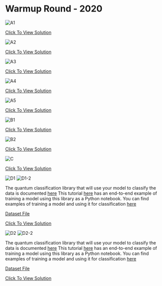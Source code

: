 # Warmup Round - 2020

![A1](https://github.com/aryashah2k/Quantum-Computing-Collection-Of-Resources/blob/main/Microsoft%20Azure%20Quantum%20Resources/Microsoft%20Q%23%20Coding%20Contests/Q%23%20Coding%20Contest%20-%202020/Warmup/assets/2020%20Warmup%201.png)

<a href="https://github.com/aryashah2k/Quantum-Computing-Collection-Of-Resources/blob/main/Microsoft%20Azure%20Quantum%20Resources/Microsoft%20Q%23%20Coding%20Contests/Q%23%20Coding%20Contest%20-%202020/Warmup/A1.qs">Click To View Solution</a>

![A2](https://github.com/aryashah2k/Quantum-Computing-Collection-Of-Resources/blob/main/Microsoft%20Azure%20Quantum%20Resources/Microsoft%20Q%23%20Coding%20Contests/Q%23%20Coding%20Contest%20-%202020/Warmup/assets/2020%20Warmup%202.png)

<a href="https://github.com/aryashah2k/Quantum-Computing-Collection-Of-Resources/blob/main/Microsoft%20Azure%20Quantum%20Resources/Microsoft%20Q%23%20Coding%20Contests/Q%23%20Coding%20Contest%20-%202020/Warmup/A2.qs">Click To View Solution</a>

![A3](https://github.com/aryashah2k/Quantum-Computing-Collection-Of-Resources/blob/main/Microsoft%20Azure%20Quantum%20Resources/Microsoft%20Q%23%20Coding%20Contests/Q%23%20Coding%20Contest%20-%202020/Warmup/assets/2020%20Warmup%203.png)

<a href="https://github.com/aryashah2k/Quantum-Computing-Collection-Of-Resources/blob/main/Microsoft%20Azure%20Quantum%20Resources/Microsoft%20Q%23%20Coding%20Contests/Q%23%20Coding%20Contest%20-%202020/Warmup/A3.qs">Click To View Solution</a>

![A4](https://github.com/aryashah2k/Quantum-Computing-Collection-Of-Resources/blob/main/Microsoft%20Azure%20Quantum%20Resources/Microsoft%20Q%23%20Coding%20Contests/Q%23%20Coding%20Contest%20-%202020/Warmup/assets/2020%20Warmup%204.png)

<a href="https://github.com/aryashah2k/Quantum-Computing-Collection-Of-Resources/blob/main/Microsoft%20Azure%20Quantum%20Resources/Microsoft%20Q%23%20Coding%20Contests/Q%23%20Coding%20Contest%20-%202020/Warmup/A4.qs">Click To View Solution</a>

![A5](https://github.com/aryashah2k/Quantum-Computing-Collection-Of-Resources/blob/main/Microsoft%20Azure%20Quantum%20Resources/Microsoft%20Q%23%20Coding%20Contests/Q%23%20Coding%20Contest%20-%202020/Warmup/assets/2020%20Warmup%205.png)

<a href="https://github.com/aryashah2k/Quantum-Computing-Collection-Of-Resources/blob/main/Microsoft%20Azure%20Quantum%20Resources/Microsoft%20Q%23%20Coding%20Contests/Q%23%20Coding%20Contest%20-%202020/Warmup/A5.qs">Click To View Solution</a>

![B1](https://github.com/aryashah2k/Quantum-Computing-Collection-Of-Resources/blob/main/Microsoft%20Azure%20Quantum%20Resources/Microsoft%20Q%23%20Coding%20Contests/Q%23%20Coding%20Contest%20-%202020/Warmup/assets/2020%20Warmup%206.png)

<a href="https://github.com/aryashah2k/Quantum-Computing-Collection-Of-Resources/blob/main/Microsoft%20Azure%20Quantum%20Resources/Microsoft%20Q%23%20Coding%20Contests/Q%23%20Coding%20Contest%20-%202020/Warmup/B1.qs">Click To View Solution</a>

![B2](https://github.com/aryashah2k/Quantum-Computing-Collection-Of-Resources/blob/main/Microsoft%20Azure%20Quantum%20Resources/Microsoft%20Q%23%20Coding%20Contests/Q%23%20Coding%20Contest%20-%202020/Warmup/assets/2020%20Warmup%207.png)

<a href="https://github.com/aryashah2k/Quantum-Computing-Collection-Of-Resources/blob/main/Microsoft%20Azure%20Quantum%20Resources/Microsoft%20Q%23%20Coding%20Contests/Q%23%20Coding%20Contest%20-%202020/Warmup/B2.qs">Click To View Solution</a>

![C](https://github.com/aryashah2k/Quantum-Computing-Collection-Of-Resources/blob/main/Microsoft%20Azure%20Quantum%20Resources/Microsoft%20Q%23%20Coding%20Contests/Q%23%20Coding%20Contest%20-%202020/Warmup/assets/2020%20Warmup%208.png)

<a href="https://github.com/aryashah2k/Quantum-Computing-Collection-Of-Resources/blob/main/Microsoft%20Azure%20Quantum%20Resources/Microsoft%20Q%23%20Coding%20Contests/Q%23%20Coding%20Contest%20-%202020/Warmup/C.qs">Click To View Solution</a>

![D1](https://github.com/aryashah2k/Quantum-Computing-Collection-Of-Resources/blob/main/Microsoft%20Azure%20Quantum%20Resources/Microsoft%20Q%23%20Coding%20Contests/Q%23%20Coding%20Contest%20-%202020/Warmup/assets/2020%20Warmup%209%20Part%201.png)
![D1-2](https://github.com/aryashah2k/Quantum-Computing-Collection-Of-Resources/blob/main/Microsoft%20Azure%20Quantum%20Resources/Microsoft%20Q%23%20Coding%20Contests/Q%23%20Coding%20Contest%20-%202020/Warmup/assets/2020%20Warmup%209%20Part%202.png)

The quantum classification library that will use your model to classify the data is documented <a href="https://docs.microsoft.com/quantum/libraries/machine-learning/">here</a>
This tutorial <a href="https://github.com/microsoft/MLADS2020-QuantumClassification">here</a> has an end-to-end example of training a model using this library as a Python notebook.
You can find examples of training a model and using it for classification <a href="https://github.com/microsoft/Quantum/tree/master/samples/machine-learning/">here</a>

<a href="https://assets.codeforces.com/rounds/1356/training_data1.json">Dataset File</a>

<a href="https://github.com/aryashah2k/Quantum-Computing-Collection-Of-Resources/blob/main/Microsoft%20Azure%20Quantum%20Resources/Microsoft%20Q%23%20Coding%20Contests/Q%23%20Coding%20Contest%20-%202020/Warmup/D1.qs">Click To View Solution</a>

![D2](https://github.com/aryashah2k/Quantum-Computing-Collection-Of-Resources/blob/main/Microsoft%20Azure%20Quantum%20Resources/Microsoft%20Q%23%20Coding%20Contests/Q%23%20Coding%20Contest%20-%202020/Warmup/assets/2020%20Warmup%2010%20Part%201.png)
![D2-2](https://github.com/aryashah2k/Quantum-Computing-Collection-Of-Resources/blob/main/Microsoft%20Azure%20Quantum%20Resources/Microsoft%20Q%23%20Coding%20Contests/Q%23%20Coding%20Contest%20-%202020/Warmup/assets/2020%20Warmup%2010%20Part%202.png)

The quantum classification library that will use your model to classify the data is documented <a href="https://docs.microsoft.com/quantum/libraries/machine-learning/">here</a>
This tutorial <a href="https://github.com/microsoft/MLADS2020-QuantumClassification">here</a> has an end-to-end example of training a model using this library as a Python notebook.
You can find examples of training a model and using it for classification <a href="https://github.com/microsoft/Quantum/tree/master/samples/machine-learning/">here</a>

<a href="https://assets.codeforces.com/rounds/1356/training_data2.json">Dataset File</a>

<a href="https://github.com/aryashah2k/Quantum-Computing-Collection-Of-Resources/blob/main/Microsoft%20Azure%20Quantum%20Resources/Microsoft%20Q%23%20Coding%20Contests/Q%23%20Coding%20Contest%20-%202020/Warmup/D2.qs">Click To View Solution</a>
